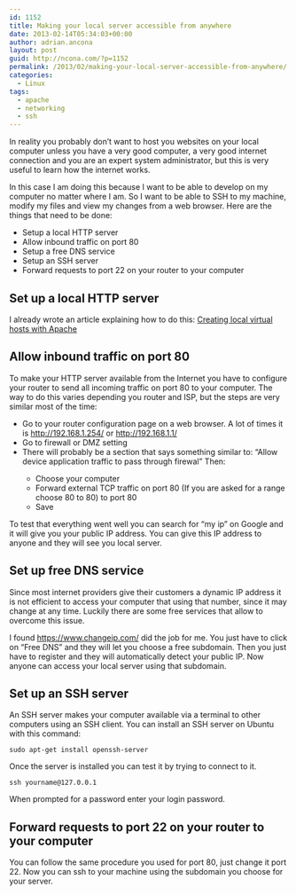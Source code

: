 ```yaml
---
id: 1152
title: Making your local server accessible from anywhere
date: 2013-02-14T05:34:03+00:00
author: adrian.ancona
layout: post
guid: http://ncona.com/?p=1152
permalink: /2013/02/making-your-local-server-accessible-from-anywhere/
categories:
  - Linux
tags:
  - apache
  - networking
  - ssh
---
```

In reality you probably don&#8217;t want to host you websites on your local computer unless you have a very good computer, a very good internet connection and you are an expert system administrator, but this is very useful to learn how the internet works.

In this case I am doing this because I want to be able to develop on my computer no matter where I am. So I want to be able to SSH to my machine, modify my files and view my changes from a web browser. Here are the things that need to be done:

  * Setup a local HTTP server
  * Allow inbound traffic on port 80
  * Setup a free DNS service
  * Setup an SSH server
  * Forward requests to port 22 on your router to your computer

<!--more-->

## Set up a local HTTP server

I already wrote an article explaining how to do this: [Creating local virtual hosts with Apache](http://ncona.com/2011/06/creating-local-virtual-hosts-with-apache/)

## Allow inbound traffic on port 80

To make your HTTP server available from the Internet you have to configure your router to send all incoming traffic on port 80 to your computer. The way to do this varies depending you router and ISP, but the steps are very similar most of the time:

  * Go to your router configuration page on a web browser. A lot of times it is http://192.168.1.254/ or http://192.168.1.1/
  * Go to firewall or DMZ setting
  * There will probably be a section that says something similar to: &#8220;Allow device application traffic to pass through firewal&#8221; Then:</p> 
      * Choose your computer
      * Forward external TCP traffic on port 80 (If you are asked for a range choose 80 to 80) to port 80
      * Save

To test that everything went well you can search for &#8220;my ip&#8221; on Google and it will give you your public IP address. You can give this IP address to anyone and they will see you local server.

## Set up free DNS service

Since most internet providers give their customers a dynamic IP address it is not efficient to access your computer that using that number, since it may change at any time. Luckily there are some free services that allow to overcome this issue.

I found https://www.changeip.com/ did the job for me. You just have to click on &#8220;Free DNS&#8221; and they will let you choose a free subdomain. Then you just have to register and they will automatically detect your public IP. Now anyone can access your local server using that subdomain.

## Set up an SSH server

An SSH server makes your computer available via a terminal to other computers using an SSH client. You can install an SSH server on Ubuntu with this command:

```
sudo apt-get install openssh-server
```

Once the server is installed you can test it by trying to connect to it.

```
ssh yourname@127.0.0.1
```

When prompted for a password enter your login password.

## Forward requests to port 22 on your router to your computer

You can follow the same procedure you used for port 80, just change it port 22. Now you can ssh to your machine using the subdomain you choose for your server.

